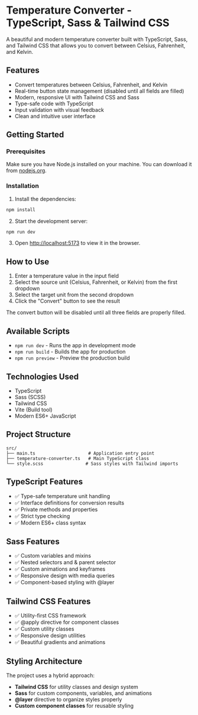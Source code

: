 # Temperature Converter - TypeScript, Sass & Tailwind CSS

A beautiful and modern temperature converter built with TypeScript, Sass, and Tailwind CSS that allows you to convert between Celsius, Fahrenheit, and Kelvin.

## Features

- Convert temperatures between Celsius, Fahrenheit, and Kelvin
- Real-time button state management (disabled until all fields are filled)
- Modern, responsive UI with Tailwind CSS and Sass
- Type-safe code with TypeScript
- Input validation with visual feedback
- Clean and intuitive user interface

## Getting Started

### Prerequisites

Make sure you have Node.js installed on your machine. You can download it from [nodejs.org](https://nodejs.org/).

### Installation

1. Install the dependencies:
```bash
npm install
```

2. Start the development server:
```bash
npm run dev
```

3. Open [http://localhost:5173](http://localhost:5173) to view it in the browser.

## How to Use

1. Enter a temperature value in the input field
2. Select the source unit (Celsius, Fahrenheit, or Kelvin) from the first dropdown
3. Select the target unit from the second dropdown
4. Click the "Convert" button to see the result

The convert button will be disabled until all three fields are properly filled.

## Available Scripts

- `npm run dev` - Runs the app in development mode
- `npm run build` - Builds the app for production
- `npm run preview` - Preview the production build

## Technologies Used

- TypeScript
- Sass (SCSS)
- Tailwind CSS
- Vite (Build tool)
- Modern ES6+ JavaScript

## Project Structure

```
src/
├── main.ts                    # Application entry point
├── temperature-converter.ts   # Main TypeScript class
└── style.scss                # Sass styles with Tailwind imports
```

## TypeScript Features

- ✅ Type-safe temperature unit handling
- ✅ Interface definitions for conversion results
- ✅ Private methods and properties
- ✅ Strict type checking
- ✅ Modern ES6+ class syntax

## Sass Features

- ✅ Custom variables and mixins
- ✅ Nested selectors and & parent selector
- ✅ Custom animations and keyframes
- ✅ Responsive design with media queries
- ✅ Component-based styling with @layer

## Tailwind CSS Features

- ✅ Utility-first CSS framework
- ✅ @apply directive for component classes
- ✅ Custom utility classes
- ✅ Responsive design utilities
- ✅ Beautiful gradients and animations

## Styling Architecture

The project uses a hybrid approach:
- **Tailwind CSS** for utility classes and design system
- **Sass** for custom components, variables, and animations
- **@layer** directive to organize styles properly
- **Custom component classes** for reusable styling
